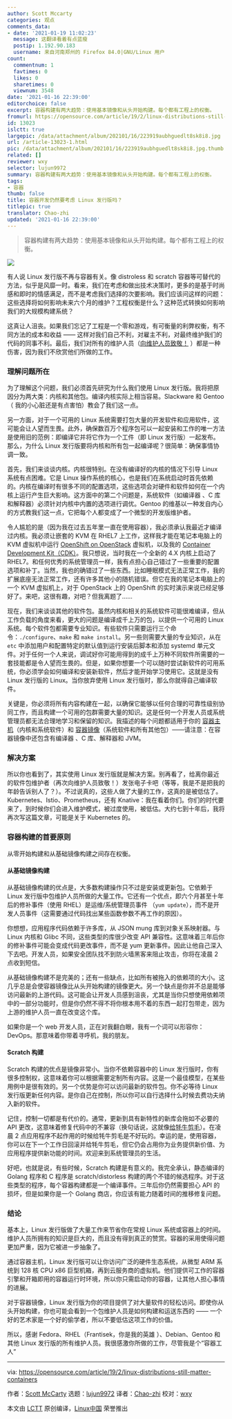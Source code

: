 ```yaml
---
author: Scott Mccarty
categories: 观点
comments_data:
- date: '2021-01-19 11:02:23'
  message: 这翻译看着有点蓝瘦
  postip: 1.192.90.183
  username: 来自河南郑州的 Firefox 84.0|GNU/Linux 用户
count:
  commentnum: 1
  favtimes: 0
  likes: 0
  sharetimes: 0
  viewnum: 3548
date: '2021-01-16 22:39:00'
editorchoice: false
excerpt: 容器构建有两大趋势：使用基本镜像和从头开始构建。每个都有工程上的权衡。
fromurl: https://opensource.com/article/19/2/linux-distributions-still-matter-containers
id: 13023
islctt: true
largepic: /data/attachment/album/202101/16/223919aubhguedlt8sk8i8.jpg
url: /article-13023-1.html
pic: /data/attachment/album/202101/16/223919aubhguedlt8sk8i8.jpg.thumb.jpg
related: []
reviewer: wxy
selector: lujun9972
summary: 容器构建有两大趋势：使用基本镜像和从头开始构建。每个都有工程上的权衡。
tags:
- 容器
thumb: false
title: 容器开发仍然要考虑 Linux 发行版吗？
titlepic: true
translator: Chao-zhi
updated: '2021-01-16 22:39:00'
---
```



> 
> 容器构建有两大趋势：使用基本镜像和从头开始构建。每个都有工程上的权衡。
> 
> 
> 


![](/data/attachment/album/202101/16/223919aubhguedlt8sk8i8.jpg)


有人说 Linux 发行版不再与容器有关。像 distroless 和 scratch 容器等可替代的方法，似乎是风靡一时。看来，我们在考虑和做出技术决策时，更多的是基于时尚感和即时的情感满足，而不是考虑我们选择的次要影响。我们应该问这样的问题：这些选择将如何影响未来六个月的维护？工程权衡是什么？这种范式转换如何影响我们的大规模构建系统？


这真让人沮丧。如果我们忘记了工程是一个零和游戏，有可衡量的利弊权衡，有不同方法的成本和收益 —— 这样对我们自己不利，对雇主不利，对最终维护我们的代码的同事不利。最后，我们对所有的维护人员（[向维护人员致敬！](https://aeon.co/essays/innovation-is-overvalued-maintenance-often-matters-more) ）都是一种伤害，因为我们不欣赏他们所做的工作。


### 理解问题所在


为了理解这个问题，我们必须首先研究为什么我们使用 Linux 发行版。我将把原因分为两大类：内核和其他包。编译内核实际上相当容易。Slackware 和 Gentoo（ 我的小心脏还是有点害怕）教会了我们这一点。


另一方面，对于一个可用的 Linux 系统需要打包大量的开发软件和应用软件，这可能会让人望而生畏。此外，确保数百万个程序包可以一起安装和工作的唯一方法是使用旧的范例：即编译它并将它作为一个工件（即 Linux 发行版）一起发布。那么，为什么 Linux 发行版要将内核和所有包一起编译呢？很简单：确保事情协调一致。


首先，我们来谈谈内核。内核很特别。在没有编译好的内核的情况下引导 Linux 系统有点困难。它是 Linux 操作系统的核心，也是我们在系统启动时首先依赖的。内核在编译时有很多不同的配置选项，这些选项会对硬件和软件如何在一个内核上运行产生巨大影响。这方面中的第二个问题是，系统软件（如编译器 、C 库和解释器）必须针对内核中内置的选项进行调优。Gentoo 的维基以一种发自内心的方式教我们这一点，它把每个人都变成了一个微型的开发版维护者。


令人尴尬的是（因为我在过去五年里一直在使用容器），我必须承认我最近才编译过内核。我必须让嵌套的 KVM 在 RHEL7 上工作，这样我才能在笔记本电脑上的 KVM 虚拟机中运行 [OpenShift on OpenStack](https://blog.openshift.com/openshift-on-openstack-delivering-applications-better-together/) 虚拟机，以及我的 [Container Development Kit（CDK）](https://developers.redhat.com/blog/2018/02/13/red-hat-cdk-nested-kvm/)。我只想说，当时我在一个全新的 4.X 内核上启动了 RHEL7。和任何优秀的系统管理员一样，我有点担心自己错过了一些重要的配置选项和补丁。当然，我也的确错过了一些东西。比如睡眠模式无法正常工作，我的扩展底座无法正常工作，还有许多其他小的随机错误。但它在我的笔记本电脑上的一个 KVM 虚拟机上，对于 OpenStack 上的 OpenShift 的实时演示来说已经足够好了。来吧，这很有趣，对吧？但我离题了……


现在，我们来谈谈其他的软件包。虽然内核和相关的系统软件可能很难编译，但从工作负载的角度来看，更大的问题是编译成千上万的包，以提供一个可用的 Linux 系统。每个软件包都需要专业知识。有些软件只需要运行三个命令：`./configure`、`make` 和 `make install`。另一些则需要大量的专业知识，从在 `etc` 中添加用户和配置特定的默认值到运行安装后脚本和添加 systemd 单元文件。对于任何一个人来说，调试好你可能用得到的成千上万种不同软件所需要的一套技能都是令人望而生畏的。但是，如果你想要一个可以随时尝试新软件的可用系统，你必须学会如何编译和安装新软件，然后才能开始学习使用它。这就是没有 Linux 发行版的 Linux。当你放弃使用 Linux 发行版时，那么你就得自己编译软件。


关键是，你必须将所有内容构建在一起，以确保它能够以任何合理的可靠性级别协同工作，而且构建一个可用的包群需要大量的知识。这是任何一个开发人员或系统管理员都无法合理地学习和保留的知识。我描述的每个问题都适用于你的 [容器主机](https://developers.redhat.com/blog/2018/02/22/container-terminology-practical-introduction/#h.8tyd9p17othl)（内核和系统软件）和 [容器镜像](https://developers.redhat.com/blog/2018/02/22/container-terminology-practical-introduction/#h.dqlu6589ootw)（系统软件和所有其他包）——请注意：在容器镜像中还包含有编译器 、C 库、解释器和 JVM。


### 解决方案


所以你也看到了，其实使用 Linux 发行版就是解决方案。别再看了，给离你最近的软件包维护者（再次向维护人员致敬！）发张电子卡吧（等等，我是不是把我的年龄告诉别人了？）。不过说真的，这些人做了大量的工作，这真的是被低估了。Kubernetes、Istio、Prometheus，还有 Knative：我在看着你们。你们的时代要来了，到时候你们会进入维护模式，被过度使用，被低估。大约七到十年后，我将再次写这篇文章，可能是关于 Kubernetes 的。


### 容器构建的首要原则


从零开始构建和从基础镜像构建之间存在权衡。


#### 从基础镜像构建


从基础镜像构建的优点是，大多数构建操作只不过是安装或更新包。它依赖于 Linux 发行版中包维护人员所做的大量工作。它还有一个优点，即六个月甚至十年后的修补事件（使用 RHEL）是运维/系统管理员事件 （`yum update`），而不是开发人员事件（这需要通过代码找出某些函数参数不再工作的原因）。


你想想，应用程序代码依赖于许多库，从 JSON mung 库到对象关系映射器。与 Linux 内核和 Glibc 不同，这些类型的库很少改变 API 兼容性。这意味着三年后你的修补事件可能会变成代码更改事件，而不是 yum 更新事件。因此让他自己深入下去吧。开发人员，如果安全团队找不到防火墙黑客来阻止攻击，你将在凌晨 2 点收到短信。


从基础镜像构建不是完美的；还有一些缺点，比如所有被拖入的依赖项的大小。这几乎总是会使容器镜像比从头开始构建的镜像更大。另一个缺点是你并不总是能够访问最新的上游代码。这可能会让开发人员感到沮丧，尤其是当你只想使用依赖项中的一部分功能时，但是你仍然不得不将你根本用不着的东西一起打包带走，因为上游的维护人员一直在改变这个库。


如果你是一个 web 开发人员，正在对我翻白眼，我有一个词可以形容你：DevOps。那意味着你带着寻呼机，我的朋友。


#### Scratch 构建


Scratch 构建的优点是镜像非常小。当你不依赖容器中的 Linux 发行版时，你有很多控制权，这意味着你可以根据需要定制所有内容。这是一个最佳模型，在某些用例中是很有效的。另一个优势是你可以访问最新的软件包。你不必等待 Linux 发行版更新任何内容。是你自己在控制，所以你可以自行选择什么时候去费功夫纳入新的软件。


记住，控制一切都是有代价的。通常，更新到具有新特性的新库会拖如不必要的 API 更改，这意味着修复代码中的不兼容（换句话说，这就像[给牦牛剪毛](https://en.wiktionary.org/wiki/yak_shaving)）。在凌晨 2 点应用程序不起作用的时候给牦牛剪毛是不好玩的。幸运的是，使用容器，你可以在下一个工作日回滚并给牦牛剪毛，但它仍会占用你为业务提供新价值、为应用程序提供新功能的时间。欢迎来到系统管理员的生活。


好吧，也就是说，有些时候，Scratch 构建是有意义的。我完全承认，静态编译的 Golang 程序和 C 程序是 scratch/distorless 构建的两个不错的候选程序。对于这些类型的程序，每个容器构建都是一个编译事件。三年后你仍然需要担心 API 的损坏，但是如果你是一个 Golang 商店，你应该有能力随着时间的推移修复问题。


### 结论


基本上，Linux 发行版做了大量工作来节省你在常规 Linux 系统或容器上的时间。维护人员所拥有的知识是巨大的，而且没有得到真正的赞赏。容器的采用使得问题更加严重，因为它被进一步抽象了。


通过容器主机，Linux 发行版可以让你访问广泛的硬件生态系统，从微型 ARM 系统到 128 核 CPU x86 巨型机箱，再到云服务商的虚拟机。他们提供可工作的容器引擎和开箱即用的容器运行时环境，所以你只需启动你的容器，让其他人担心事情的进展。


对于容器镜像，Linux 发行版为你的项目提供了对大量软件的轻松访问。即使你从头开始构建，你也可能会看到一个包维护人员是如何构建和运送东西的 —— 一个好的艺术家是一个好的偷学者，所以不要低估这项工作的价值。


所以，感谢 Fedora、RHEL（Frantisek，你是我的英雄 ）、Debian、Gentoo 和其他 Linux 发行版的所有维护人员。我很感激你所做的工作，尽管我是个“容器工人”




---


via: <https://opensource.com/article/19/2/linux-distributions-still-matter-containers>


作者：[Scott McCarty](https://opensource.com/users/fatherlinux) 选题：[lujun9972](https://github.com/lujun9972) 译者：[Chao-zhi](https://github.com/Chao-zhi) 校对：[wxy](https://github.com/wxy)


本文由 [LCTT](https://github.com/LCTT/TranslateProject) 原创编译，[Linux中国](https://linux.cn/) 荣誉推出